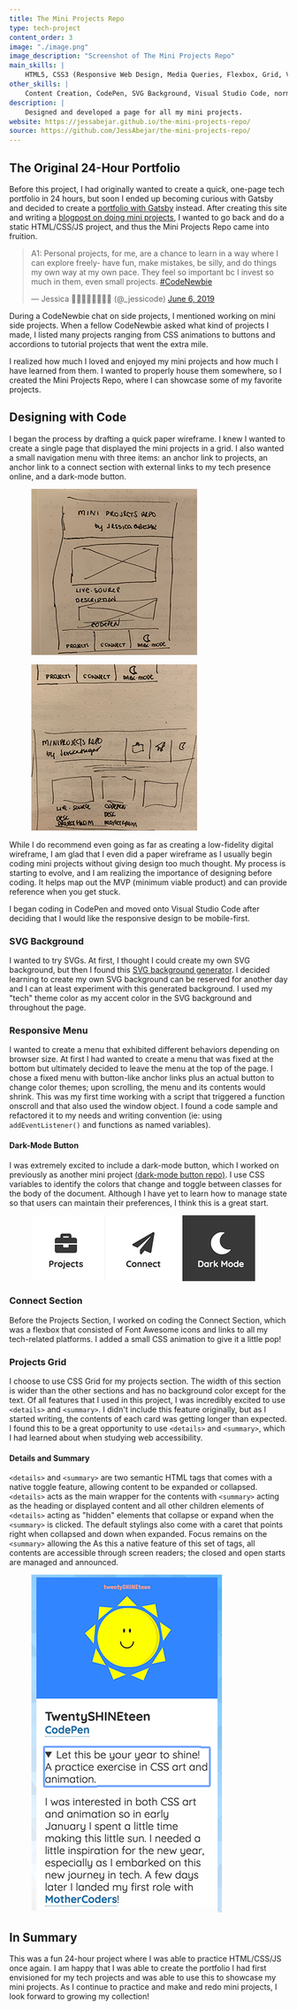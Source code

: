```yaml
---
title: The Mini Projects Repo
type: tech-project
content_order: 3
image: "./image.png"
image_description: "Screenshot of The Mini Projects Repo"
main_skills: |
    HTML5, CSS3 (Responsive Web Design, Media Queries, Flexbox, Grid, Variables), JavaScript
other_skills: |
    Content Creation, CodePen, SVG Background, Visual Studio Code, normalize.css, Google Fonts, Font Awesome, Git, GitHub, GitHub Pages, Chrome DevTools, W3C HTML & CSS Validation, WAVE Accessibility Checker, AChecker, Lighthouse
description: |
    Designed and developed a page for all my mini projects.
website: https://jessabejar.github.io/the-mini-projects-repo/
source: https://github.com/JessAbejar/the-mini-projects-repo/
---
```

## The Original 24-Hour Portfolio

Before this project, I had originally wanted to create a quick, one-page tech portfolio in 24 hours, but soon I ended up becoming curious with Gatsby and decided to create a [portfolio with Gatsby](https://jessicagabejar.com/tech/jga-website) instead. After creating this site and writing a [blogpost on doing mini projects](https://dev.to/jessabejar/learn-to-code-by-building-messy-little-things-1h1m), I wanted to go back and do a static HTML/CSS/JS project, and thus the Mini Projects Repo came into fruition.

<aside>

<blockquote class="twitter-tweet"><p lang="en" dir="ltr">A1: Personal projects, for me, are a chance to learn in a way where I can explore freely- have fun, make mistakes, be silly, and do things my own way at my own pace. They feel so important bc I invest so much in them, even small projects. <a href="https://twitter.com/hashtag/CodeNewbie?src=hash&amp;ref_src=twsrc%5Etfw">#CodeNewbie</a></p>&mdash; Jessica 👩🏻‍💻💃🏻🧘🏻‍♀️ (@_jessicode) <a href="https://twitter.com/_jessicode/status/1136443680376655880?ref_src=twsrc%5Etfw">June 6, 2019</a></blockquote> <script async src="https://platform.twitter.com/widgets.js" charset="utf-8"></script>

</aside>

During a CodeNewbie chat on side projects, I mentioned working on mini side projects. When a fellow CodeNewbie asked what kind of projects I made, I listed many projects ranging from CSS animations to buttons and accordions to tutorial projects that went the extra mile.

I realized how much I loved and enjoyed my mini projects and how much I have learned from them. I wanted to properly house them somewhere, so I created the Mini Projects Repo, where I can showcase some of my favorite projects.

## Designing with Code

I began the process by drafting a quick paper wireframe. I knew I wanted to create a single page that displayed the mini projects in a grid. I also wanted a small navigation menu with three items: an anchor link to projects, an anchor link to a connect section with external links to my tech presence online, and a dark-mode button.

<div>
    <figure>
        <img src="mini-001.png" alt="Paper wireframe of the mobile version of The Mini Projects Repo." />
    </figure>
    <figure>
        <img src="mini-002.png" alt="Paper wireframe of the desktop version of The Mini Projects Repo." />
    </figure>
<div>

While I do recommend even going as far as creating a low-fidelity digital wireframe, I am glad that I even did a paper wireframe as I usually begin coding mini projects without giving design too much thought. My process is starting to evolve, and I am realizing the importance of designing before coding. It helps map out the MVP (minimum viable product) and can provide reference when you get stuck.

I began coding in CodePen and moved onto Visual Studio Code after deciding that I would like the responsive design to be mobile-first.

### SVG Background

I wanted to try SVGs. At first, I thought I could create my own SVG background, but then I found this [SVG background generator](https://svgbackgrounds.com). I decided learning to create my own SVG background can be reserved for another day and I can at least experiment with this generated background. I used my "tech" theme color as my accent color in the SVG background and throughout the page.

### Responsive Menu

I wanted to create a menu that exhibited different behaviors depending on browser size. At first I had wanted to create a menu that was fixed at the bottom but ultimately decided to leave the menu at the top of the page. I chose a fixed menu with button-like anchor links plus an actual button to change color themes; upon scrolling, the menu and its contents would shrink. This was my first time working with a script that triggered a function onscroll and that also used the window object. I found a code sample and refactored it to my needs and writing convention (ie: using `addEventListener()` and functions as named variables).

<aside>

#### Dark-Mode Button

I was extremely excited to include a dark-mode button, which I worked on previously as another mini project [(dark-mode button repo)](https://github.com/jessabejar/dark-mode-practice/). I use CSS variables to identify the colors that change and toggle between classes for the body of the document. Although I have yet to learn how to manage state so that users can maintain their preferences, I think this is a great start.

<figure>
    <img src="mini-003.png" alt="Screenshot of the navigation menu with the cursor hovering over the dark-mode button.">
</figure>

</aside>

### Connect Section

Before the Projects Section, I worked on coding the Connect Section, which was a flexbox that consisted of Font Awesome icons and links to all my tech-related platforms. I added a small CSS animation to give it a little pop!

### Projects Grid

I choose to use CSS Grid for my projects section. The width of this section is wider than the other sections and has no background color except for the text. Of all features that I used in this project, I was incredibly excited to use `<details>` and `<summary>`. I didn't include this feature originally, but as I started writing, the contents of each card was getting longer than expected. I found this to be a great opportunity to use `<details>` and `<summary>`, which I had learned about when studying web accessibility.

<aside>

#### Details and Summary

`<details>` and `<summary>` are two semantic HTML tags that comes with a native toggle feature, allowing content to be expanded or collapsed. `<details>` acts as the main wrapper for the contents with `<summary>` acting as the heading or displayed content and all other children elements of `<details>` acting as "hidden" elements that collapse or expand when the `<summary>` is clicked. The default stylings also come with a caret that points right when collapsed and down when expanded. Focus remains on the `<summary>` allowing the As this a native feature of this set of tags, all contents are accessible through screen readers; the closed and open starts are managed and announced.

<figure>
    <img src="mini-004.png" alt="Screenshot of a sample portfolio item with the details element expanded and the summary element focused.">
</figure>

</aside>

## In Summary

This was a fun 24-hour project where I was able to practice HTML/CSS/JS once again. I am happy that I was able to create the portfolio I had first envisioned for my tech projects and was able to use this to showcase my mini projects. As I continue to practice and make and redo mini projects, I look forward to growing my collection!